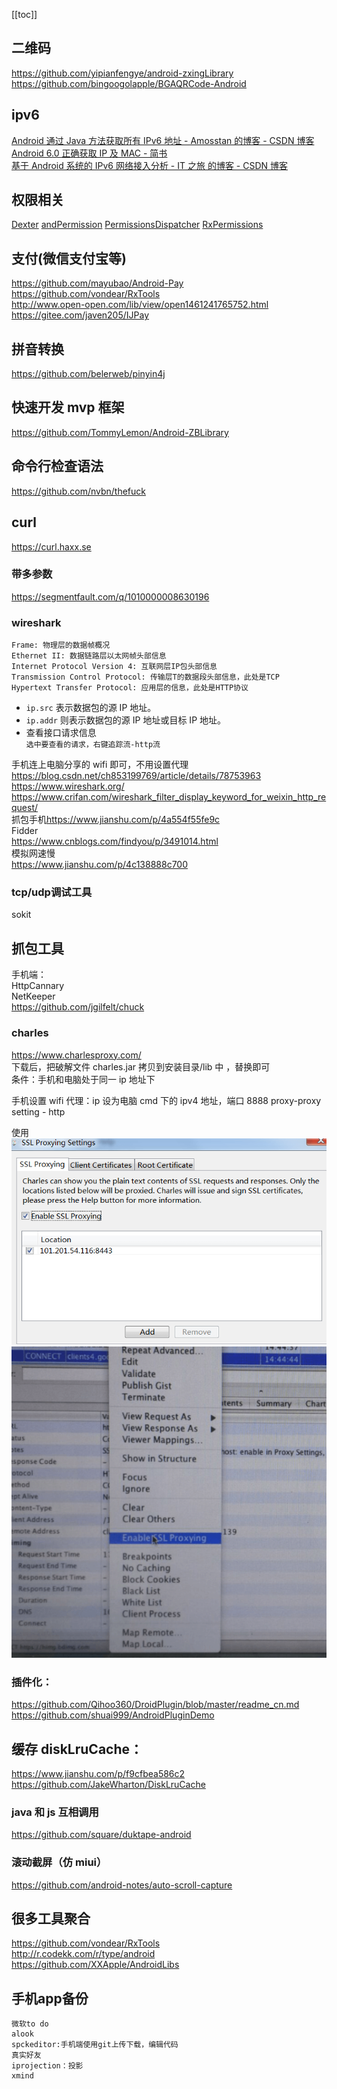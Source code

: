 [[toc]]

## 二维码

<https://github.com/yipianfengye/android-zxingLibrary>  
<https://github.com/bingoogolapple/BGAQRCode-Android>

## ipv6

[Android 通过 Java 方法获取所有 IPv6 地址 - Amosstan 的博客 - CSDN 博客](https://blog.csdn.net/Amosstan/article/details/81626343)  
[Android 6.0 正确获取 IP 及 MAC - 简书](https://www.jianshu.com/p/8c6b931006f9)  
[基于 Android 系统的 IPv6 网络接入分析 - IT 之旅 的博客 - CSDN 博客](https://blog.csdn.net/qq_24754061/article/details/72786797)

## 权限相关

[Dexter](https://github.com/Karumi/Dexter)
[andPermission](https://github.com/yanzhenjie/AndPermission/blob/master/README-CN.md)
[PermissionsDispatcher](https://github.com/permissions-dispatcher/PermissionsDispatcher)
[RxPermissions](https://github.com/tbruyelle/RxPermissions)

## 支付(微信支付宝等)

<https://github.com/mayubao/Android-Pay>  
<https://github.com/vondear/RxTools>  
<http://www.open-open.com/lib/view/open1461241765752.html>  
<https://gitee.com/javen205/IJPay>

## 拼音转换

<https://github.com/belerweb/pinyin4j>

## 快速开发 mvp 框架

<https://github.com/TommyLemon/Android-ZBLibrary>

## 命令行检查语法

<https://github.com/nvbn/thefuck>

## curl

<https://curl.haxx.se>

### 带多参数

<https://segmentfault.com/q/1010000008630196>

### wireshark
```
Frame: 物理层的数据帧概况
Ethernet II: 数据链路层以太网帧头部信息
Internet Protocol Version 4: 互联网层IP包头部信息
Transmission Control Protocol: 传输层T的数据段头部信息，此处是TCP
Hypertext Transfer Protocol: 应用层的信息，此处是HTTP协议
```

- `ip.src` 表示数据包的源 IP 地址。
- `ip.addr` 则表示数据包的源 IP 地址或目标 IP 地址。
- 查看接口请求信息  
`选中要查看的请求，右键追踪流-http流`  

手机连上电脑分享的 wifi 即可，不用设置代理
<https://blog.csdn.net/ch853199769/article/details/78753963>  
<https://www.wireshark.org/>  
<https://www.crifan.com/wireshark_filter_display_keyword_for_weixin_http_request/>  
抓包手机<https://www.jianshu.com/p/4a554f55fe9c>  
Fidder  
<https://www.cnblogs.com/findyou/p/3491014.html>  
模拟网速慢  
<https://www.jianshu.com/p/4c138888c700>

### tcp/udp调试工具
sokit

## 抓包工具
手机端：  
HttpCannary  
NetKeeper  
<https://github.com/jgilfelt/chuck>
### charles

<https://www.charlesproxy.com/>  
下载后，把破解文件 charles.jar 拷贝到安装目录/lib 中 ，替换即可  
条件：手机和电脑处于同一 ip 地址下

手机设置 wifi 代理：ip 设为电脑 cmd 下的 ipv4 地址，端口 8888
proxy-proxy setting - http

使用  
![](../../img/20230802155949.png)
![](../../img/20230802160006.png)

### 插件化：

<https://github.com/Qihoo360/DroidPlugin/blob/master/readme_cn.md>  
<https://github.com/shuai999/AndroidPluginDemo>

## 缓存 diskLruCache：

<https://www.jianshu.com/p/f9cfbea586c2>  
<https://github.com/JakeWharton/DiskLruCache>

### java 和 js 互相调用

<https://github.com/square/duktape-android>

### 滚动截屏（仿 miui）

<https://github.com/android-notes/auto-scroll-capture>

## 很多工具聚合

<https://github.com/vondear/RxTools>  
<http://r.codekk.com/r/type/android>  
<https://github.com/XXApple/AndroidLibs>

## 手机app备份
```
微软to do 
alook
spckeditor:手机端使用git上传下载，编辑代码
真实好友
iprojection：投影
xmind  

``` 